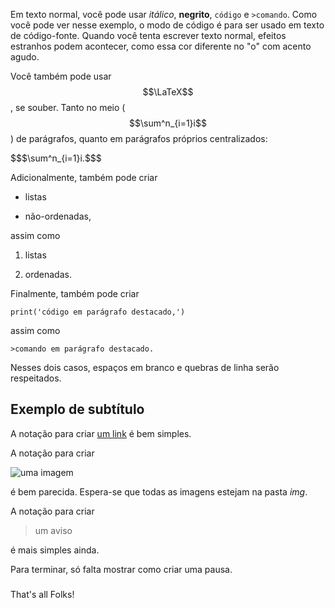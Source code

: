 Em texto normal, você pode usar _itálico_, **negrito**, `código` e `>comando`.
Como você pode ver nesse exemplo, o modo de código é para ser usado em texto de
código-fonte. Quando você tenta escrever texto normal, efeitos estranhos podem
acontecer, como essa cor diferente no "o" com acento agudo.

Você também pode usar $$\LaTeX$$, se souber. Tanto no meio ($$\sum^n_{i=1}i$$)
de parágrafos, quanto em parágrafos próprios centralizados:

\$\$\$\sum^n\_{i=1}i.\$\$\$

Adicionalmente, também pode criar

- listas

- não-ordenadas,

assim como

1. listas

2. ordenadas.

Finalmente, também pode criar

    print('código em parágrafo destacado,')

assim como

    >comando em parágrafo destacado.

Nesses dois casos, espaços em branco e quebras de linha serão respeitados.

## Exemplo de subtítulo

A notação para criar [um link](https://www.insper.edu.br/) é bem simples.

A notação para criar

![uma imagem](exemplo.png)

é bem parecida. Espera-se que todas as imagens estejam na pasta _img_.

A notação para criar

> um aviso

é mais simples ainda.

Para terminar, só falta mostrar como criar uma pausa.

###

That's all Folks!
